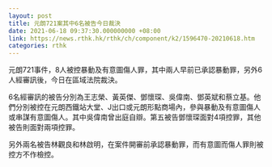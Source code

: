 ```yaml
---
layout: post
title: 元朗721案其中6名被告今日裁決
date: 2021-06-18 09:37:30.000000000 +08:00
link: https://news.rthk.hk/rthk/ch/component/k2/1596470-20210618.htm
categories: rthk
---
```


元朗721事件，8人被控暴動及有意圖傷人罪，其中兩人早前已承認暴動罪，另外6人經審訊後，今日在區域法院裁決。

6名經審訊的被告分別為王志榮、黃英傑、鄧懷琛、吳偉南、鄧英斌和蔡立基。他們分別被控在元朗西鐵站大堂、J出口或元朗形點商場內，參與暴動及有意圖傷人或串謀有意圖傷人。其中吳偉南曾出庭自辯。第五被告鄧懷琛面對4項控罪，其他被告則面對兩項控罪。

另外兩名被告林觀良和林啟明，在案件開審前承認暴動罪，而有意圖而傷人罪則被控方不作檢控。
